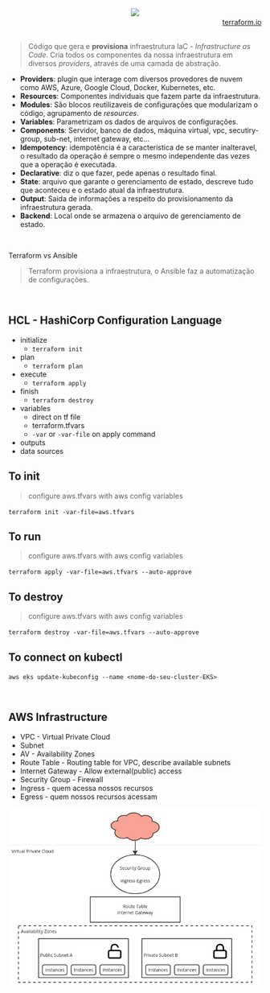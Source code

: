 <div align="center">
<img width="300" src="https://user-images.githubusercontent.com/25181517/183345121-36788a6e-5462-424a-be67-af1ebeda79a2.png" />
</div>

<div align="right">
<a href="https://www.terraform.io/">terraform.io</a>
</div>

<br>

> Código que gera e **provisiona** infraestrutura IaC - *Infrastructure as Code*. Cria todos os componentes da nossa infraestrutura em diversos *providers*, através de uma camada de abstração.

- **Providers**: plugin que interage com diversos provedores de nuvem como AWS, Azure, Google Cloud, Docker, Kubernetes, etc.
- **Resources**: Componentes individuais que fazem parte da infraestrutura.
- **Modules**: São blocos reutilizaveis de configurações que modularizam o código, agrupamento de _resources_.
- **Variables**: Parametrizam os dados de arquivos de configurações.
- **Components**: Servidor, banco de dados, máquina virtual, vpc, secutiry-group, sub-net, internet gateway, etc...
- **Idempotency**: idempotência é a caracteristica de se manter inalteravel, o resultado da operação é sempre o mesmo independente das vezes que a operação é executada.
- **Declarative**: diz o que fazer, pede apenas o resultado final.
- **State**: arquivo que garante o gerenciamento de estado, descreve tudo que aconteceu e o estado atual da infraestrutura.
- **Output**: Saida de informações a respeito do provisionamento da infraestrutura gerada.
- **Backend**: Local onde se armazena o arquivo de gerenciamento de estado.

<br> 

Terraform vs Ansible
> Terraform provisiona a infraestrutura, o Ansible faz a automatização de configurações.

<br>

## HCL - HashiCorp Configuration Language

- initialize
  - ``terraform init``
- plan
  - ``terraform plan``
- execute
  - ``terraform apply``
- finish
  - ``terraform destroy``
- variables
  - direct on tf file
  - terraform.tfvars
  - ``-var`` or ``-var-file`` on apply command
- outputs
- data sources


## To init
> configure aws.tfvars with aws config variables

`terraform init -var-file=aws.tfvars`

## To run 
> configure aws.tfvars with aws config variables

`terraform apply -var-file=aws.tfvars --auto-approve`


## To destroy 
> configure aws.tfvars with aws config variables

`terraform destroy -var-file=aws.tfvars --auto-approve`

## To connect on kubectl

`aws eks update-kubeconfig --name <nome-do-seu-cluster-EKS>`

<br> 

## AWS Infrastructure

- VPC - Virtual Private Cloud
- Subnet
- AV - Availability Zones
- Route Table - Routing table for VPC, describe available subnets
- Internet Gateway - Allow external(public) access
- Security Group - Firewall
- Ingress - quem acessa nossos recursos
- Egress - quem nossos recursos acessam

<div align="center">
  <img width="1000" src="./assets/vpc.png" />
</div>